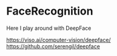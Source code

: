 # FaceRecognition
Here I play around with DeepFace

https://viso.ai/computer-vision/deepface/
https://github.com/serengil/deepface
